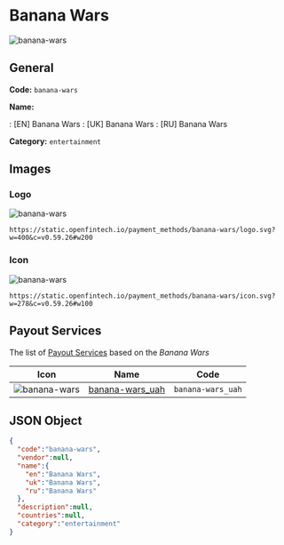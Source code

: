 
# Banana Wars 
![banana-wars](https://static.openfintech.io/payment_methods/banana-wars/logo.svg?w=400&c=v0.59.26#w200)  

## General 
**Code:** `banana-wars` 
 
**Name:** 
 
:	[EN] Banana Wars 
:	[UK] Banana Wars 
:	[RU] Banana Wars 
 
**Category:** `entertainment` 
 

## Images 

### Logo 
![banana-wars](https://static.openfintech.io/payment_methods/banana-wars/logo.svg?w=400&c=v0.59.26#w200)  

```
https://static.openfintech.io/payment_methods/banana-wars/logo.svg?w=400&c=v0.59.26#w200
```  

### Icon 
![banana-wars](https://static.openfintech.io/payment_methods/banana-wars/icon.svg?w=278&c=v0.59.26#w100)  

```
https://static.openfintech.io/payment_methods/banana-wars/icon.svg?w=278&c=v0.59.26#w100
```  

## Payout Services 
 
The list of [Payout Services](/payout-services/) based on the _Banana Wars_ 

|Icon|Name|Code| 
|:---:|:---:|:---:| 
|![banana-wars](https://static.openfintech.io/payout_methods/banana-wars/icon.png?w=278&c=v0.59.26#w40) |[banana-wars_uah](/payout-services/banana-wars_uah/)|`banana-wars_uah`| 
 

## JSON Object 

```json
{
  "code":"banana-wars",
  "vendor":null,
  "name":{
    "en":"Banana Wars",
    "uk":"Banana Wars",
    "ru":"Banana Wars"
  },
  "description":null,
  "countries":null,
  "category":"entertainment"
}
```  
